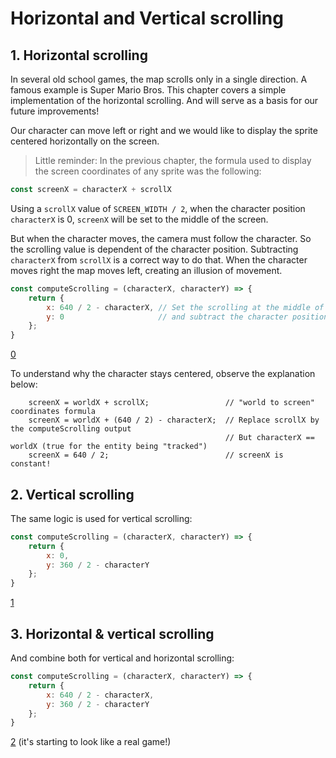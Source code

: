 # Horizontal and Vertical scrolling

## 1. Horizontal scrolling
In several old school games, the map scrolls only in a single direction. A famous example is Super Mario Bros.
This chapter covers a simple implementation of the horizontal scrolling. And will serve as a basis for our future improvements!

Our character can move left or right and we would like to display the sprite centered horizontally on the screen.
> Little reminder: In the previous chapter, the formula used to display the screen coordinates of any sprite was the following:
```js
const screenX = characterX + scrollX
```

Using a ```scrollX``` value of ```SCREEN_WIDTH / 2```, when the character position ```characterX``` is 0, ```screenX``` will be set to the middle of the screen.

But when the character moves, the camera must follow the character. So the scrolling value is dependent of the character position.
Subtracting ```characterX``` from ```scrollX``` is a correct way to do that. When the character moves right the map moves left, creating an illusion of movement.

```js
const computeScrolling = (characterX, characterY) => {
    return {
        x: 640 / 2 - characterX, // Set the scrolling at the middle of the screen
        y: 0                     // and subtract the character position
    };
}
```

[0](play)

To understand why the character stays centered, observe the explanation below:
```
    screenX = worldX + scrollX;                 // "world to screen" coordinates formula
    screenX = worldX + (640 / 2) - characterX;  // Replace scrollX by the computeScrolling output
                                                // But characterX == worldX (true for the entity being "tracked")
    screenX = 640 / 2;                          // screenX is constant!
```


## 2. Vertical scrolling
The same logic is used for vertical scrolling:

```js
const computeScrolling = (characterX, characterY) => {
    return {
        x: 0,
        y: 360 / 2 - characterY
    };
}
```

[1](play)

## 3. Horizontal & vertical scrolling
And combine both for vertical and horizontal scrolling:
```js
const computeScrolling = (characterX, characterY) => {
    return {
        x: 640 / 2 - characterX,
        y: 360 / 2 - characterY
    };
}
```

[2](play) (it's starting to look like a real game!)
